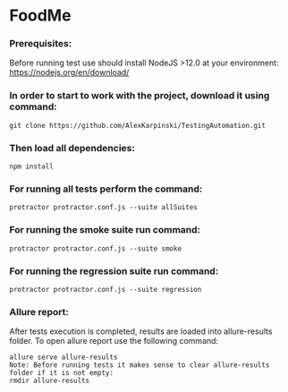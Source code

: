 # FoodMe

### Prerequisites:
Before running test use should install NodeJS >12.0 at your environment:
https://nodejs.org/en/download/

### In order to start to work with the project, download it using command:
```
git clone https://github.com/AlexKarpinski/TestingAutomation.git
```

### Then load all dependencies:
```
npm install
```

### For running all tests perform the command:
```
protractor protractor.conf.js --suite allSuites
```

### For running the smoke suite run command:
```
protractor protractor.conf.js --suite smoke
```

### For running the regression suite run command:
```
protractor protractor.conf.js --suite regression
```

### Allure report:
After tests execution is completed, results are loaded into allure-results folder.
To open allure report use the following command:
```
allure serve allure-results
Note: Before running tests it makes sense to clear allure-results folder if it is not empty:
rmdir allure-results
```
